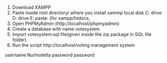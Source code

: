 1. Download XAMPP
2. Paste inside root directory/ where you install xammp local disk C: drive D: drive E: paste: (for xampp/htdocs, 
3. Open PHPMyAdmin (http://localhost/phpmyadmin)
4. Create a database with name votesystem
5. Import votesystem.sql file(given inside the zip package in SQL file folder)
6. Run the script http://localhost/voting management system

username  Nurhodelta
password  password
